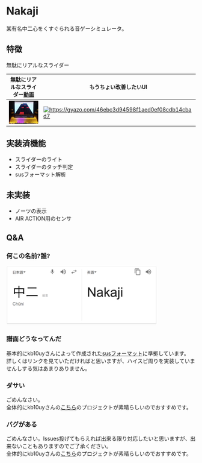 # Nakaji
某有名中二心をくすぐられる音ゲーシミュレータ。

## 特徴
無駄にリアルなスライダー

| 無駄にリアルなスライダー[動画](https://twitter.com/kawakawaritsuki/status/878280301683671049) | もうちょい改善したいUI |
|------------|-------------|
|<img src=https://raw.githubusercontent.com/kawakawaritsuki/image/master/c2fx9tykcjd75klp.png width=400px>|<a href="https://gyazo.com/46ebc3d94598f1aed0ef08cdb14cbad7"><img src="https://i.gyazo.com/46ebc3d94598f1aed0ef08cdb14cbad7.gif" alt="https://gyazo.com/46ebc3d94598f1aed0ef08cdb14cbad7" width="400"/></a>|

## 実装済機能
- スライダーのライト
- スライダーのタッチ判定
- susフォーマット解析

## 未実装
- ノーツの表示
- AIR ACTION用のセンサ

## Q&A
### 何この名前?誰?
<img src=https://raw.githubusercontent.com/kawakawaritsuki/image/master/xm95yekbhkgtihgb.png width=400px>

### 譜面どうなってんだ
基本的にkb10uyさんによって作成された[susフォーマット](https://github.com/kb10uy/Seaurchin/wiki/Make-Score-Sus)に準拠しています。    
詳しくはリンクを見ていただければと思いますが、ハイスピ周りを実装していませんしする気はあまりありません。    

### ダサい
ごめんなさい。      
全体的にkb10uyさんの[こちら](https://github.com/kb10uy/Seaurchin)のプロジェクトが素晴らしいのでおすすめです。

### バグがある
ごめんなさい。Issues投げてもらえれば出来る限り対応したいと思いますが、出来ないこともありますのでご了承ください。      
全体的にkb10uyさんの[こちら](https://github.com/kb10uy/Seaurchin)のプロジェクトが素晴らしいのでおすすめです。

